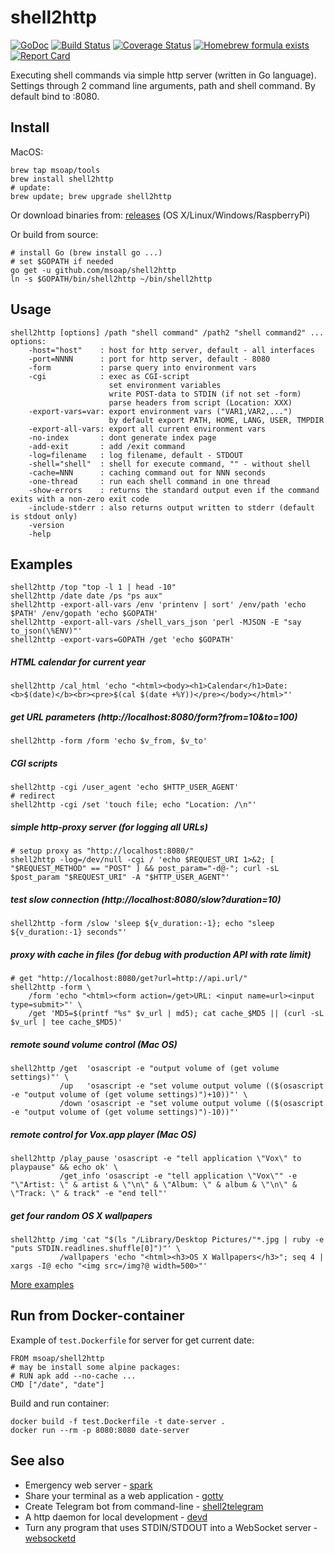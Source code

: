 shell2http
==========

[![GoDoc](https://godoc.org/github.com/msoap/shell2http?status.svg)](https://godoc.org/github.com/msoap/shell2http)
[![Build Status](https://travis-ci.org/msoap/shell2http.svg?branch=master)](https://travis-ci.org/msoap/shell2http)
[![Coverage Status](https://coveralls.io/repos/github/msoap/shell2http/badge.svg?branch=master)](https://coveralls.io/github/msoap/shell2http?branch=master)
[![Homebrew formula exists](https://img.shields.io/badge/homebrew-🍺-d7af72.svg)](https://github.com/msoap/shell2http#install)
[![Report Card](https://goreportcard.com/badge/github.com/msoap/shell2http)](https://goreportcard.com/report/github.com/msoap/shell2http)

Executing shell commands via simple http server (written in Go language).
Settings through 2 command line arguments, path and shell command.
By default bind to :8080.

Install
-------

MacOS:

    brew tap msoap/tools
    brew install shell2http
    # update:
    brew update; brew upgrade shell2http

Or download binaries from: [releases](https://github.com/msoap/shell2http/releases) (OS X/Linux/Windows/RaspberryPi)

Or build from source:

    # install Go (brew install go ...)
    # set $GOPATH if needed
    go get -u github.com/msoap/shell2http
    ln -s $GOPATH/bin/shell2http ~/bin/shell2http

Usage
-----

    shell2http [options] /path "shell command" /path2 "shell command2" ...
    options:
        -host="host"    : host for http server, default - all interfaces
        -port=NNNN      : port for http server, default - 8080
        -form           : parse query into environment vars
        -cgi            : exec as CGI-script
                          set environment variables
                          write POST-data to STDIN (if not set -form)
                          parse headers from script (Location: XXX)
        -export-vars=var: export environment vars ("VAR1,VAR2,...")
                          by default export PATH, HOME, LANG, USER, TMPDIR
        -export-all-vars: export all current environment vars
        -no-index       : dont generate index page
        -add-exit       : add /exit command
        -log=filename   : log filename, default - STDOUT
        -shell="shell"  : shell for execute command, "" - without shell
        -cache=NNN      : caching command out for NNN seconds
        -one-thread     : run each shell command in one thread
        -show-errors    : returns the standard output even if the command exits with a non-zero exit code
        -include-stderr : also returns output written to stderr (default is stdout only)
        -version
        -help

Examples
--------

    shell2http /top "top -l 1 | head -10"
    shell2http /date date /ps "ps aux"
    shell2http -export-all-vars /env 'printenv | sort' /env/path 'echo $PATH' /env/gopath 'echo $GOPATH'
    shell2http -export-all-vars /shell_vars_json 'perl -MJSON -E "say to_json(\%ENV)"'
    shell2http -export-vars=GOPATH /get 'echo $GOPATH'

##### HTML calendar for current year
    shell2http /cal_html 'echo "<html><body><h1>Calendar</h1>Date: <b>$(date)</b><br><pre>$(cal $(date +%Y))</pre></body></html>"'

##### get URL parameters (http://localhost:8080/form?from=10&to=100)
    shell2http -form /form 'echo $v_from, $v_to'

##### CGI scripts
    shell2http -cgi /user_agent 'echo $HTTP_USER_AGENT'
    # redirect
    shell2http -cgi /set 'touch file; echo "Location: /\n"'

##### simple http-proxy server (for logging all URLs)
    # setup proxy as "http://localhost:8080/"
    shell2http -log=/dev/null -cgi / 'echo $REQUEST_URI 1>&2; [ "$REQUEST_METHOD" == "POST" ] && post_param="-d@-"; curl -sL $post_param "$REQUEST_URI" -A "$HTTP_USER_AGENT"'

##### test slow connection (http://localhost:8080/slow?duration=10)
    shell2http -form /slow 'sleep ${v_duration:-1}; echo "sleep ${v_duration:-1} seconds"'

##### proxy with cache in files (for debug with production API with rate limit)
    # get "http://localhost:8080/get?url=http://api.url/"
    shell2http -form \
        /form 'echo "<html><form action=/get>URL: <input name=url><input type=submit>"' \
        /get 'MD5=$(printf "%s" $v_url | md5); cat cache_$MD5 || (curl -sL $v_url | tee cache_$MD5)'

##### remote sound volume control (Mac OS)
    shell2http /get  'osascript -e "output volume of (get volume settings)"' \
               /up   'osascript -e "set volume output volume (($(osascript -e "output volume of (get volume settings)")+10))"' \
               /down 'osascript -e "set volume output volume (($(osascript -e "output volume of (get volume settings)")-10))"'

##### remote control for Vox.app player (Mac OS)
    shell2http /play_pause 'osascript -e "tell application \"Vox\" to playpause" && echo ok' \
               /get_info 'osascript -e "tell application \"Vox\"" -e "\"Artist: \" & artist & \"\n\" & \"Album: \" & album & \"\n\" & \"Track: \" & track" -e "end tell"'

##### get four random OS X wallpapers
    shell2http /img 'cat "$(ls "/Library/Desktop Pictures/"*.jpg | ruby -e "puts STDIN.readlines.shuffle[0]")"' \
               /wallpapers 'echo "<html><h3>OS X Wallpapers</h3>"; seq 4 | xargs -I@ echo "<img src=/img?@ width=500>"'

[More examples](https://github.com/msoap/shell2http/wiki)

Run from Docker-container
-------------------------
Example of `test.Dockerfile` for server for get current date:

```
FROM msoap/shell2http
# may be install some alpine packages:
# RUN apk add --no-cache ...
CMD ["/date", "date"]
```

Build and run container:

    docker build -f test.Dockerfile -t date-server .
    docker run --rm -p 8080:8080 date-server

See also
--------

 * Emergency web server - [spark](https://github.com/rif/spark)
 * Share your terminal as a web application - [gotty](https://github.com/yudai/gotty)
 * Create Telegram bot from command-line - [shell2telegram](https://github.com/msoap/shell2telegram)
 * A http daemon for local development - [devd](https://github.com/cortesi/devd)
 * Turn any program that uses STDIN/STDOUT into a WebSocket server - [websocketd](https://github.com/joewalnes/websocketd)

